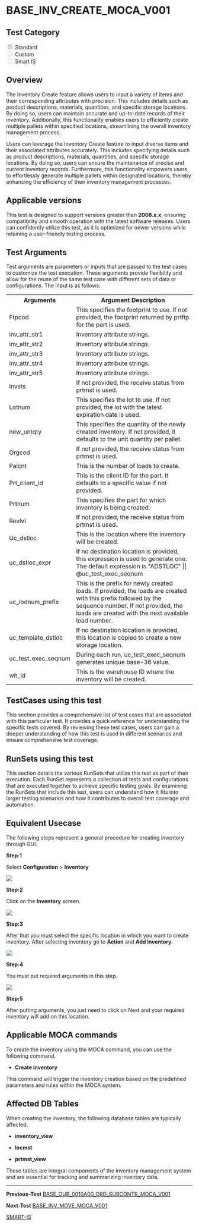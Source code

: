 # **BASE_INV_CREATE_MOCA_V001**


<!-- SMART_DOC_GEN_TEST_DESCR - Start -->
<!-- SMART_DOC_GEN_TEST_DESCR - End -->

## **Test Category**

<input type="checkbox" checked disabled> Standard
<br>
<input type="checkbox" disabled> Custom
<br>
<input type="checkbox" disabled> Smart IS


## **Overview**

The Inventory Create feature allows users to input a variety of items
and their corresponding attributes with precision. This includes details
such as product descriptions, materials, quantities, and specific
storage locations. By doing so, users can maintain accurate and
up-to-date records of their inventory. Additionally, this functionality
enables users to efficiently create multiple pallets within specified
locations, streamlining the overall inventory management process.

Users can leverage the Inventory Create feature to input diverse items
and their associated attributes accurately. This includes specifying
details such as product descriptions, materials, quantities, and
specific storage locations. By doing so, users can ensure the
maintenance of precise and current inventory records. Furthermore, this
functionality empowers users to effortlessly generate multiple pallets
within designated locations, thereby enhancing the efficiency of their
inventory management processes.

## **Applicable versions**

This test is designed to support versions greater than **2008.x.x**,
ensuring compatibility and smooth operation with the latest software
releases. Users can confidently utilize this test, as it is optimized
for newer versions while retaining a user-friendly testing process.

## **Test Arguments**

Test arguments are parameters or inputs that are passed to the test
cases to customize the test execution. These arguments provide
flexibility and allow for the reuse of the same test case with different
sets of data or configurations. The input is as follows:


<!-- SMART_DOC_GEN_TEST_ARG - Start -->
<table>
<tr><th>Arguments</th><th>Argument Description</th></tr>
<tr><td>Ftpcod</td><td>This specifies the footprint to use. If not provided, the footprint returned by prtftp for the part is used.</td></tr>
<tr><td>inv_attr_str1</td><td>Inventory attribute strings.</td></tr>
<tr><td>inv_attr_str2</td><td>Inventory attribute strings.</td></tr>
<tr><td>inv_attr_str3</td><td>Inventory attribute strings.</td></tr>
<tr><td>inv_attr_str4</td><td>Inventory attribute strings.</td></tr>
<tr><td>inv_attr_str5</td><td>Inventory attribute strings.</td></tr>
<tr><td>Invsts</td><td>If not provided, the receive status from prtmst is used.</td></tr>
<tr><td>Lotnum</td><td>This specifies the lot to use. If not provided, the lot with the latest expiration date is used.</td></tr>
<tr><td>new_untqty</td><td>This specifies the quantity of the newly created inventory. If not provided, it defaults to the unit quantity per pallet.</td></tr>
<tr><td>Orgcod</td><td>If not provided, the receive status from prtmst is used.</td></tr>
<tr><td>Palcnt</td><td>This is the number of loads to create.</td></tr>
<tr><td>Prt_client_id</td><td>This is the client ID for the part. It defaults to a specific value if not provided.</td></tr>
<tr><td>Prtnum</td><td>This specifies the part for which inventory is being created.</td></tr>
<tr><td>Revlvl</td><td>If not provided, the receive status from prtmst is used.</td></tr>
<tr><td>Uc_dstloc</td><td>This is the location where the inventory will be created.</td></tr>
<tr><td>uc_dstloc_expr</td><td>If no destination location is provided, this expression is used to generate one. The default expression is "ADSTLOC" || @uc_test_exec_seqnum</td></tr>
<tr><td>uc_lodnum_prefix</td><td>This is the prefix for newly created loads. If provided, the loads are created with this prefix followed by the sequence number. If not provided, the loads are created with the next available load number.</td></tr>
<tr><td>uc_template_dstloc</td><td>If no destination location is provided, this location is copied to create a new storage location.</td></tr>
<tr><td>uc_test_exec_seqnum</td><td>During each run, uc_test_exec_seqnum generates unique base-36 value.</td></tr>
<tr><td>wh_id</td><td>This is the warehouse ID where the inventory will be created.</td></tr>
</table>
<!-- SMART_DOC_GEN_TEST_ARG - End -->

## **TestCases using this test**

This section provides a comprehensive list of test cases that are associated with this particular test. It provides a quick reference for understanding the specific tests covered. By reviewing these test cases, users can gain a deeper understanding of how this test is used in different scenarios and ensure comprehensive test coverage.


<!-- SMART_DOC_GEN_TEST_CASE_USING_THIS - Start -->
<!-- SMART_DOC_GEN_TEST_CASE_USING_THIS - End -->

## **RunSets using this test**

This section details the various RunSets that utilize this test as part of their execution. Each RunSet represents a collection of tests and configurations that are executed together to achieve specific testing goals. By examining the RunSets that include this test, users can understand how it fits into larger testing scenarios and how it contributes to overall test coverage and automation.


<!-- SMART_DOC_GEN_RUN_SET_USING_THIS - Start -->
<!-- SMART_DOC_GEN_RUN_SET_USING_THIS - End -->

## **Equivalent Usecase**

The following steps represent a general procedure for creating inventory
through GUI.

**Step:1**

Select **Configuration** > **Inventory**

![](BASE_INV_CREATE_MOCA_V001/image1.png)

**Step:2**

Click on the **Inventory** screen.

![](BASE_INV_CREATE_MOCA_V001/image2.png)

**Step:3**

After that you must select the specific location in which you want to
create inventory. After selecting inventory go to **Action** and **Add
Inventory**.

![](BASE_INV_CREATE_MOCA_V001/image3.png)

**Step:4**

You must put required arguments in this step.

![](BASE_INV_CREATE_MOCA_V001/image4.png)

**Step:5**

After putting arguments, you just need to click on Next and your
required inventory will add on this location.

## **Applicable MOCA commands**

To create the inventory using the MOCA command, you can use the
following command.

-   **Create inventory**

This command will trigger the inventory creation based on the predefined
parameters and rules within the MOCA system.

## **Affected DB Tables**

When creating the inventory, the following database tables are
typically affected:

-   **inventory_view**

-   **locmst**

-   **prtmst_view**

These tables are integral components of the inventory management system
and are essential for tracking and summarizing inventory data.

---

 **Previous-Test**
 [BASE_OUB_0010A00_ORD_SUBCONTR_MOCA_V001](./tests_docs/BASE_OUB_0010A00_ORD_SUBCONTR_MOCA_V001.md)
 
**Next-Test**
  [BASE_INV_MOVE_MOCA_V001](./tests_docs/BASE_INV_MOVE_MOCA_V001.md)

[SMART-IS](https://www.smart-is.pk) 